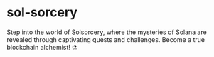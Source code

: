 # sol-sorcery
Step into the world of Solsorcery, where the mysteries of Solana are revealed through captivating quests and challenges. Become a true blockchain alchemist! ⚗️
